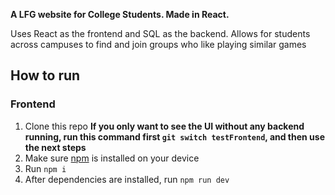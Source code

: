 **A LFG website for College Students. Made in React.**

Uses React as the frontend and SQL as the backend. Allows for students across campuses to find and join groups who like playing similar games

## How to run

### Frontend
1. Clone this repo
**If you only want to see the UI without any backend running, run this command first `git switch testFrontend`, and then use the next steps**
2. Make sure [npm](https://nodejs.org/en/download/package-manager) is installed on your device
3. Run `npm i`
4. After dependencies are installed, run `npm run dev`
